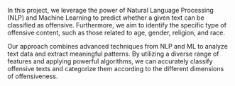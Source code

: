 In this project, we leverage the power of Natural Language Processing (NLP) and Machine Learning to predict whether a given text can be classified as offensive. Furthermore, we aim to identify the specific type of offensive content, such as those related to age, gender, religion, and race.

Our approach combines advanced techniques from NLP and ML to analyze text data and extract meaningful patterns. By utilizing a diverse range of features and applying powerful algorithms, we can accurately classify offensive texts and categorize them according to the different dimensions of offensiveness.
